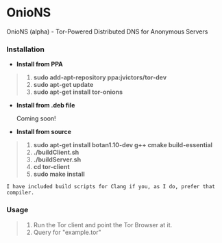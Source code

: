 OnioNS
========

OnioNS (alpha) - Tor-Powered Distributed DNS for Anonymous Servers

### Installation

* **Install from PPA**

> 1. **sudo add-apt-repository ppa:jvictors/tor-dev**
> 2. **sudo apt-get update**
> 3. **sudo apt-get install tor-onions**

* **Install from .deb file**

    Coming soon!

* **Install from source**

> 1. **sudo apt-get install botan1.10-dev g++ cmake build-essential**
> 2. **./buildClient.sh**
> 3. **./buildServer.sh**
> 5. **cd tor-client**
> 6. **sudo make install**

    I have included build scripts for Clang if you, as I do, prefer that compiler.

### Usage

> 1. Run the Tor client and point the Tor Browser at it.
> 2. Query for "example.tor"
